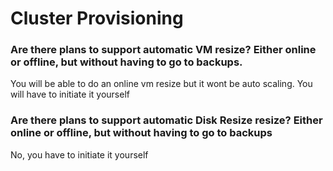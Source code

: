 # Cluster Provisioning

### Are there plans to support automatic VM resize? Either online or offline, but without having to go to backups.

You will be able to do an online vm resize but it wont be auto scaling. 
You will have to initiate it yourself

### Are there plans to support automatic Disk Resize resize? Either online or offline, but without having to go to backups

No, you have to initiate it yourself